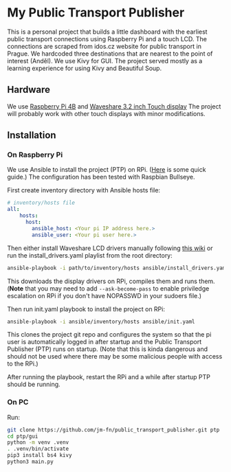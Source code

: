 # My Public Transport Publisher

This is a personal project that builds a little dashboard with the earliest public transport connections using Raspberry Pi and a touch LCD. The connections are scraped from idos.cz website for public transport in Prague. We hardcoded three destinations that are nearest to the point of interest (Anděl). We use Kivy for GUI. The project served mostly as a learning experience for using Kivy and Beautiful Soup. 

## Hardware
We use [Raspberry Pi 4B](https://www.raspberrypi.com/products/raspberry-pi-4-model-b/) and [Waveshare 3.2 inch Touch display](https://www.waveshare.com/3.2inch-rpi-lcd-c.htm) The project will probably work with other touch displays with minor modifications.

## Installation

### On Raspberry Pi
We use Ansible to install the project (PTP) on RPi. ([Here](https://docs.ansible.com/ansible/latest/getting_started/index.html) is some quick guide.) The configuration has been tested with Raspbian Bullseye. 

First create inventory directory with Ansible hosts file:
```yaml
# inventory/hosts file
all:
    hosts:
      host:
        ansible_host: <Your pi IP address here.>
        ansible_user: <Your pi user here.>
```

Then either install Waveshare LCD drivers manually following [this wiki](https://www.waveshare.com/wiki/3.2inch_RPi_LCD_(C) ) or run the install_drivers.yaml playlist from the root directory:
```bash
ansible-playbook -i path/to/inventory/hosts ansible/install_drivers.yaml
```
This downloads the display drivers on RPi, compiles them and runs them. (**Note** that you may need to add `--ask-become-pass` to enable priviledge escalation on RPi if you don't have NOPASSWD in your sudoers file.)


Then run init.yaml playbook to install the project on RPi:
```bash
ansible-playbook -i ansible/inventory/hosts ansible/init.yaml
```
This clones the project git repo and configures the system so that the pi user is automatically logged in after startup and the Public Transport Publisher (PTP) runs on startup. (Note that this is kinda dangerous and should not be used where there may be some malicious people with access to the RPi.)

After running the playbook, restart the RPi and a while after startup PTP should be running.

### On PC
Run:
```bash
git clone https://github.com/jm-fn/public_transport_publisher.git ptp
cd ptp/gui
python -m venv .venv
. .venv/bin/activate
pip3 install bs4 kivy
python3 main.py
```


